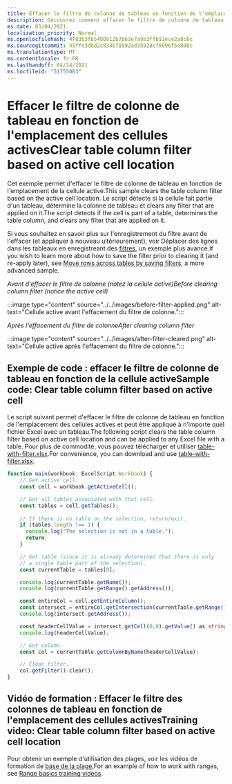 ```yaml
---
title: Effacer le filtre de colonne de tableau en fonction de l'emplacement des cellules actives
description: Découvrez comment effacer le filtre de colonne de tableau en fonction de l'emplacement des cellules actives.
ms.date: 03/04/2021
localization_priority: Normal
ms.openlocfilehash: 4f8353fb5480812b7b63e7a9b3ffb11ece2a8c6c
ms.sourcegitcommit: 45ffe3dbd2c834b78592ad35928cf8096f5e80bc
ms.translationtype: MT
ms.contentlocale: fr-FR
ms.lasthandoff: 04/14/2021
ms.locfileid: "51755083"
---
```

# <a name="clear-table-column-filter-based-on-active-cell-location"></a><span data-ttu-id="4e5d7-103">Effacer le filtre de colonne de tableau en fonction de l'emplacement des cellules actives</span><span class="sxs-lookup"><span data-stu-id="4e5d7-103">Clear table column filter based on active cell location</span></span>

<span data-ttu-id="4e5d7-104">Cet exemple permet d'effacer le filtre de colonne de tableau en fonction de l'emplacement de la cellule active.</span><span class="sxs-lookup"><span data-stu-id="4e5d7-104">This sample clears the table column filter based on the active cell location.</span></span> <span data-ttu-id="4e5d7-105">Le script détecte si la cellule fait partie d'un tableau, détermine la colonne de tableau et clears any filter that are applied on it.</span><span class="sxs-lookup"><span data-stu-id="4e5d7-105">The script detects if the cell is part of a table, determines the table column, and clears any filter that are applied on it.</span></span>

<span data-ttu-id="4e5d7-106">Si vous souhaitez en savoir plus sur l'enregistrement du filtre avant de l'effacer (et appliquer à nouveau ultérieurement), voir Déplacer des lignes dans les tableaux en enregistreant des [filtres](move-rows-across-tables.md), un exemple plus avancé.</span><span class="sxs-lookup"><span data-stu-id="4e5d7-106">If you wish to learn more about how to save the filter prior to clearing it (and re-apply later), see [Move rows across tables by saving filters](move-rows-across-tables.md), a more advanced sample.</span></span>

<span data-ttu-id="4e5d7-107">_Avant d'effacer le filtre de colonne (notez la cellule active)_</span><span class="sxs-lookup"><span data-stu-id="4e5d7-107">_Before clearing column filter (notice the active cell)_</span></span>

:::image type="content" source="../../images/before-filter-applied.png" alt-text="Cellule active avant l'effacement du filtre de colonne.":::

<span data-ttu-id="4e5d7-109">_Après l'effacement du filtre de colonne_</span><span class="sxs-lookup"><span data-stu-id="4e5d7-109">_After clearing column filter_</span></span>

:::image type="content" source="../../images/after-filter-cleared.png" alt-text="Cellule active après l'effacement du filtre de colonne.":::

## <a name="sample-code-clear-table-column-filter-based-on-active-cell"></a><span data-ttu-id="4e5d7-111">Exemple de code : effacer le filtre de colonne de tableau en fonction de la cellule active</span><span class="sxs-lookup"><span data-stu-id="4e5d7-111">Sample code: Clear table column filter based on active cell</span></span>

<span data-ttu-id="4e5d7-112">Le script suivant permet d'effacer le filtre de colonne de tableau en fonction de l'emplacement des cellules actives et peut être appliqué à n'importe quel fichier Excel avec un tableau.</span><span class="sxs-lookup"><span data-stu-id="4e5d7-112">The following script clears the table column filter based on active cell location and can be applied to any Excel file with a table.</span></span> <span data-ttu-id="4e5d7-113">Pour plus de commodité, vous pouvez télécharger et utiliser <a href="table-with-filter.xlsx">table-with-filter.xlsx</a>.</span><span class="sxs-lookup"><span data-stu-id="4e5d7-113">For convenience, you can download and use <a href="table-with-filter.xlsx">table-with-filter.xlsx</a>.</span></span>

```TypeScript
function main(workbook: ExcelScript.Workbook) {
    // Get active cell.
    const cell = workbook.getActiveCell();

    // Get all tables associated with that cell.
    const tables = cell.getTables();
    
    // If there is no table on the selection, return/exit.
    if (tables.length !== 1) {
      console.log("The selection is not in a table.");
      return;
    }

    // Get table (since it is already determined that there is only
    // a single table part of the selection).
    const currentTable = tables[0];

    console.log(currentTable.getName());
    console.log(currentTable.getRange().getAddress());

    const entireCol = cell.getEntireColumn();
    const intersect = entireCol.getIntersection(currentTable.getRange());
    console.log(intersect.getAddress());

    const headerCellValue = intersect.getCell(0,0).getValue() as string;
    console.log(headerCellValue);

    // Get column.
    const col = currentTable.getColumnByName(headerCellValue);

    // Clear filter.
    col.getFilter().clear();
}
```

## <a name="training-video-clear-table-column-filter-based-on-active-cell-location"></a><span data-ttu-id="4e5d7-114">Vidéo de formation : Effacer le filtre des colonnes de tableau en fonction de l'emplacement des cellules actives</span><span class="sxs-lookup"><span data-stu-id="4e5d7-114">Training video: Clear table column filter based on active cell location</span></span>

<span data-ttu-id="4e5d7-115">Pour obtenir un exemple d'utilisation des plages, voir les vidéos de formation de [base de la plage.](range-basics.md#training-videos-range-basics)</span><span class="sxs-lookup"><span data-stu-id="4e5d7-115">For an example of how to work with ranges, see [Range basics training videos](range-basics.md#training-videos-range-basics).</span></span>
